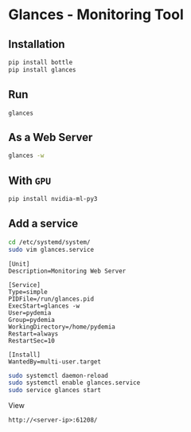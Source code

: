 # Glances - Monitoring Tool

## Installation

```sh
pip install bottle
pip install glances
```

## Run

```
glances
```

## As a Web Server

```sh
glances -w
```

## With `GPU`

```sh
pip install nvidia-ml-py3
```

## Add a service

```sh
cd /etc/systemd/system/
sudo vim glances.service
```

```vi
[Unit]
Description=Monitoring Web Server

[Service]
Type=simple
PIDFile=/run/glances.pid
ExecStart=glances -w
User=pydemia
Group=pydemia
WorkingDirectory=/home/pydemia
Restart=always
RestartSec=10

[Install]
WantedBy=multi-user.target

```

```sh
sudo systemctl daemon-reload
sudo systemctl enable glances.service
sudo service glances start
```


View

`http://<server-ip>:61208/`

